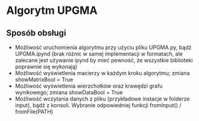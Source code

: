 # Algorytm UPGMA

## Sposób obsługi

- Możliwość uruchomienia algorytmu przy użyciu pliku UPGMA.py, bądź UPGMA.ipynd (brak różnic w samej implementacji w formatach, ale zalecane jest używanie ipynd by mieć pewność, że wszystkie biblioteki poprawnie się wykonają)
- Możliwość wyświetlenia macierzy w każdym kroku algorytmu; zmiana showMatrixBool = True
- Możliwość wyświetlenia wierzchołków oraz krawędzi grafu wynikowego; zmiana showDataBool = True
- Możliwość wczytania danych z pliku (przykładowe instacje w folderze input), bądź z konsoli. Wybranie odpowiedniej funkcji fromInput() / fromFile(PATH)